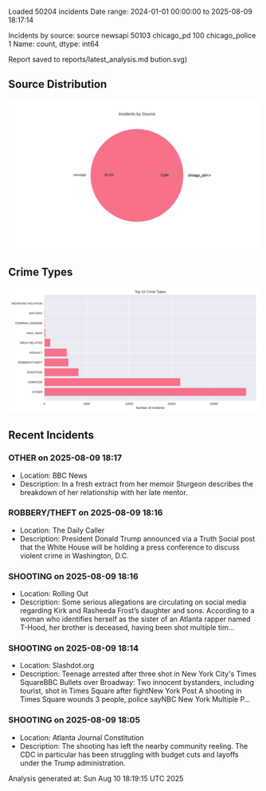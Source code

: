 
Loaded 50204 incidents
Date range: 2024-01-01 00:00:00 to 2025-08-09 18:17:14

Incidents by source:
source
newsapi           50103
chicago_pd          100
chicago_police        1
Name: count, dtype: int64

Report saved to reports/latest_analysis.md
bution.svg)

## Source Distribution
![Source Distribution](images/source_distribution.svg)

## Crime Types
![Crime Types](images/crime_types.svg)

## Recent Incidents

### OTHER on 2025-08-09 18:17
- Location: BBC News
- Description: In a fresh extract from her memoir Sturgeon describes the breakdown of her relationship with her late mentor.


### ROBBERY/THEFT on 2025-08-09 18:16
- Location: The Daily Caller
- Description: President Donald Trump announced via a Truth Social post that the White House will be holding a press conference to discuss violent crime in Washington, D.C.


### SHOOTING on 2025-08-09 18:16
- Location: Rolling Out
- Description: Some serious allegations are circulating on social media regarding Kirk and Rasheeda Frost’s daughter and sons. According to a woman who identifies herself as the sister of an Atlanta rapper named T-Hood, her brother is deceased, having been shot multiple tim…


### SHOOTING on 2025-08-09 18:14
- Location: Slashdot.org
- Description: Teenage arrested after three shot in New York City's Times SquareBBC Bullets over Broadway: Two innocent bystanders, including tourist, shot in Times Square after fightNew York Post A shooting in Times Square wounds 3 people, police sayNBC New York Multiple P…


### SHOOTING on 2025-08-09 18:05
- Location: Atlanta Journal Constitution
- Description: The shooting has left the nearby community reeling. The CDC in particular has been struggling with budget cuts and layoffs under the Trump administration.

Analysis generated at: Sun Aug 10 18:19:15 UTC 2025
